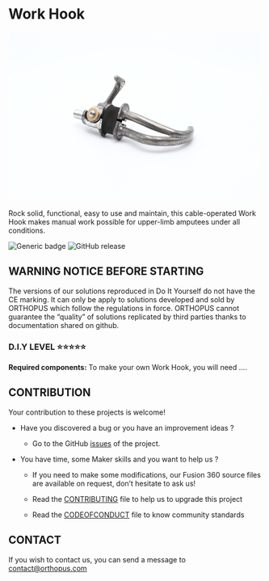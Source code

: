 # Work Hook
![ORTHOPUS_workhook](assets/ORTHOPUS_workhook.JPG)

Rock solid, functional, easy to use and maintain, this cable-operated Work Hook makes manual work possible for upper-limb amputees under all conditions.

![Generic badge](https://img.shields.io/badge/CE_Mark-NO-critical.svg)
![GitHub release](https://img.shields.io/badge/release-v1.0-blue)



## WARNING NOTICE BEFORE STARTING

The versions of our solutions reproduced in Do It Yourself do not have the CE marking. It can only be apply to solutions developed and sold by ORTHOPUS which follow the regulations in force.
ORTHOPUS cannot guarantee the “quality” of solutions replicated by third parties thanks to documentation shared on github.



### D.I.Y LEVEL **⭐⭐⭐⭐⭐**

**Required components:** To make your own Work Hook, you will need ....



## CONTRIBUTION

Your contribution to these projects is welcome!

* Have you discovered a bug or you have an improvement ideas ?

  * Go to the GitHub [issues](https://github.com/orthopus/01-WorkHook/issues) of the project.

* You have time, some Maker skills and you want to help us ?

  * If you need to make some modifications, our Fusion 360 source files are available on request, don’t hesitate to ask us!

  * Read the [CONTRIBUTING](CONTRIBUTING.md) file to help us to upgrade this project

  * Read the [CODEOFCONDUCT](CODEOFCONDUCT.md) file to know community standards

    


## CONTACT

If you wish to contact us, you can send a message to contact@orthopus.com